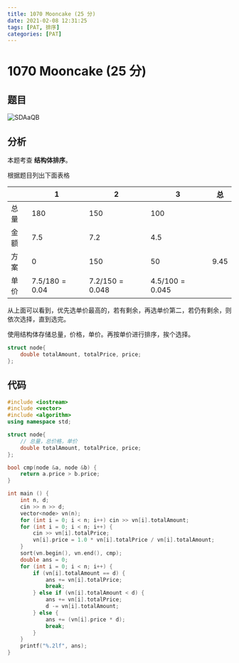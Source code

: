 ```yaml
---
title: 1070 Mooncake (25 分)
date: 2021-02-08 12:31:25
tags: [PAT, 排序]
categories: [PAT]
---
```


# 1070 Mooncake (25 分)

## 题目

![SDAaQB](https://gitee.com/yoyhm/oss/raw/master/uPic/SDAaQB.png)

## 分析

本题考查 **结构体排序**。

根据题目列出下面表格

| | 1 | 2 | 3|总|
|-|-|-|-|-|
|总量|180|150|100|
|金额|7.5|7.2|4.5|
|方案|0| 150| 50|9.45|
|单价|$7.5/180 = 0.04$| $7.2/150=0.048$|$4.5/100=0.045$|

从上面可以看到，优先选单价最高的，若有剩余，再选单价第二，若仍有剩余，则依次选择，直到选完。

使用结构体存储总量，价格，单价。再按单价进行排序，挨个选择。

```C++
struct node{
	double totalAmount, totalPrice, price;
};
```

## 代码

```C++
#include <iostream>
#include <vector>
#include <algorithm>
using namespace std;

struct node{
    // 总量，总价格，单价
    double totalAmount, totalPrice, price;
};

bool cmp(node &a, node &b) {
    return a.price > b.price;
}

int main () {
    int n, d;
    cin >> n >> d;
    vector<node> vn(n);
    for (int i = 0; i < n; i++) cin >> vn[i].totalAmount;
    for (int i = 0; i < n; i++) {
        cin >> vn[i].totalPrice;
        vn[i].price = 1.0 * vn[i].totalPrice / vn[i].totalAmount;
    }
    sort(vn.begin(), vn.end(), cmp);
    double ans = 0;
    for (int i = 0; i < n; i++) {
        if (vn[i].totalAmount == d) {
            ans += vn[i].totalPrice;
            break;
        } else if (vn[i].totalAmount < d) {
            ans += vn[i].totalPrice;
            d -= vn[i].totalAmount;
        } else {
            ans += (vn[i].price * d);
            break;
        }
    }
    printf("%.2lf", ans);
}
```
